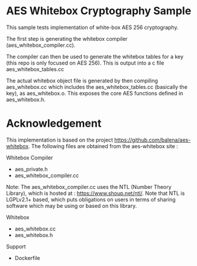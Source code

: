 # AES Whitebox Cryptography Sample 

This sample tests implementation of white-box AES 256 cryptography.

The first step is generating the whitebox compiler (aes_whitebox_compiler.cc).

The compiler can then be used to generate the whitebox tables for a key (this repo is only focused on AES 256). This is output into a c file aes_whitebox_tables.cc

The actual whitebox object file is generated by then compiling aes_whitebox.cc which includes the aes_whitebox_tables.cc (basically the key), as aes_whitebox.o. This exposes the core AES functions defined in aes_whitebox.h.

# Acknowledgement

This implementation is based on the project https://github.com/balena/aes-whitebox. The following files are obtained from the aes-whitebox site :

Whitebox Compiler
- aes_private.h
- aes_whitebox_compiler.cc

Note: The aes_whitebox_compiler.cc uses the NTL (Number Theory Library), which is hosted at : https://www.shoup.net/ntl/. Note that NTL is LGPLv2.1+ based, which puts obligations on users in terms of sharing software which may be using or based on this library.

Whitebox
- aes_whitebox.cc
- aes_whitebox.h

Support
- Dockerfile



